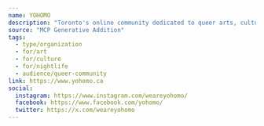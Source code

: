 ```yaml
---
name: YOHOMO
description: "Toronto's online community dedicated to queer arts, culture, and nightlife."
source: "MCP Generative Addition"
tags:
  - type/organization
  - for/art
  - for/culture
  - for/nightlife
  - audience/queer-community
link: https://www.yohomo.ca
social:
  instagram: https://www.instagram.com/weareyohomo/
  facebook: https://www.facebook.com/yohomo/
  twitter: https://x.com/weareyohomo
---
```


